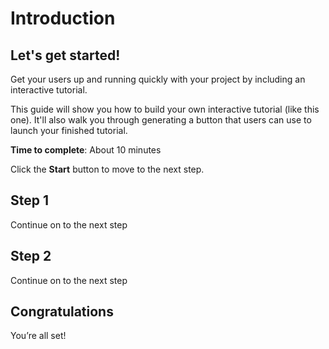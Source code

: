 # Introduction


## Let's get started!

Get your users up and running quickly with your project by including an interactive tutorial.

This guide will show you how to build your own interactive tutorial (like this one). It'll also walk you through generating a button that users can use to launch your finished tutorial.

**Time to complete**: About 10 minutes

Click the **Start** button to move to the next step.


## Step 1

Continue on to the next step


## Step 2

Continue on to the next step


## Congratulations

<walkthrough-conclusion-trophy></walkthrough-conclusion-trophy>

You’re all set!
